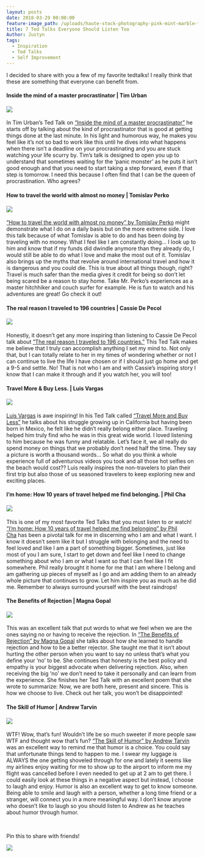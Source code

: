 ```yaml
---
layout: posts
date: 2018-03-29 00:00:00
feature-image_path: /uploads/haute-stock-photography-pink-mint-marble-final-15.jpg
title: 7 Ted Talks Everyone Should Listen Too
Author: Justyn
tags:
  - Inspiration
  - Ted Talks
  - Self Improvement
---
```


I decided to share with you a few of my favorite tedtalks! I really think that these are something that everyone can benefit from.&nbsp;

#### Inside the mind of a master procrastinator | Tim Urban

#### ![](/uploads/master-procrastinator-by-tim-urban1.PNG)

In Tim Urban’s Ted Talk on [“Inside the mind of a master procrastinator”](https://www.youtube.com/watch?v=arj7oStGLkU) he starts off by talking about the kind of procrastinator that is good at getting things done at the last minute. In his light and humorous way, he makes you feel like it’s not so bad to work like this until he dives into what happens when there isn’t a deadline on your procrastinating and you are stuck watching your life scurry by. Tim’s talk is designed to open you up to understand that sometimes waiting for the ‘panic monster’ as he puts it isn’t good enough and that you need to start taking a step forward, even if that step is tomorrow. I need this because I often find that I can be the queen of procrastination. Who agrees?

#### How to travel the world with almost no money | Tomislav Perko

#### ![](/uploads/how-to-travel-the-world-with-almost-no-money-by-tomislav-perko1.PNG)

[“How to travel the world with almost no money” by Tomislav Perko](https://www.youtube.com/watch?v=R7vmHGAshi8) might demonstrate what I do on a daily basis but on the more extreme side. I love this talk because of what Tomislav is able to do and has been doing by traveling with no money. What I feel like I am constantly doing… I look up to him and know that if my funds did dwindle anymore than they already do, I would still be able to do what I love and make the most out of it. Tomislav also brings up the myths that revolve around international travel and how it is dangerous and you could die. This is true about all things though, right? Travel is much safer than the media gives it credit for being so don’t let being scared be a reason to stay home. Take Mr. Perko’s experiences as a master hitchhiker and couch surfer for example. He is fun to watch and his adventures are great! Go check it out!

#### The real reason I traveled to 196 countries | Cassie De Pecol

#### ![](/uploads/the-real-reason-i-traveled-to-196-countries-by-cassie-de-pecol1.PNG)

Honestly, it doesn’t get any more inspiring than listening to Cassie De Pecol talk about [“The real reason I traveled to 196 countries.”](https://www.youtube.com/watch?v=gMM-mr4CTY0) This Ted Talk makes me believe that I truly can accomplish anything I set my mind to. Not only that, but I can totally relate to her in my times of wondering whether or not I can continue to live the life I have chosen or if I should just go home and get a 9-5 and settle. No! That is not who I am and with Cassie’s inspiring story I know that I can make it through and if you watch her, you will too!

#### Travel More & Buy Less. | Luis Vargas

#### ![](/uploads/travel-more-and-buy-less-by-luis-vargas1.PNG)

[Luis Vargas](https://www.youtube.com/watch?v=AlCqyZEXM1I) is awe inspiring! In his Ted Talk called [“Travel More and Buy Less”](https://www.youtube.com/watch?v=AlCqyZEXM1I) he talks about his struggle growing up in California but having been born in Mexico, he felt like he didn’t really belong either place. Traveling helped him truly find who he was in this great wide world. I loved listening to him because he was funny and relatable. Let’s face it, we all really do spend money on things that we probably don’t need half the time. They say a picture is worth a thousand words… So what do you think a whole experience full of adventurous videos you took and all those hot selfies on the beach would cost?? Luis really inspires the non-travelers to plan their first trip but also those of us seasoned travelers to keep exploring new and exciting places.

#### I’m home: How 10 years of travel helped me find belonging. | Phil Cha

#### ![](/uploads/how-10-years-of-travel-helped-me-find-belonging-by-phil-cha1.PNG)

This is one of my most favorite Ted Talks that you must listen to or watch! [“I’m home: How 10 years of travel helped me find belonging” by Phil Cha](https://www.youtube.com/watch?v=bXBgitBX5Q0)&nbsp;has been a pivotal talk for me in discerning who I am and what I want. I know it doesn’t seem like it but I struggle with belonging and the need to feel loved and like I am a part of something bigger. Sometimes, just like most of you I am sure, I start to get down and feel like I need to change something about who I am or what I want so that I can feel like I fit somewhere. Phil really brought it home for me that I am where I belong and am gathering up pieces of myself as I go and am adding them to an already whole picture that continues to grow. Let him inspire you as much as he did me. Remember to always surround yourself with the best raindrops!

#### The Benefits of Rejection | Magna Gopal

#### ![](/uploads/benefits-of-rejection-by-magna-gopal1.PNG)

This was an excellent talk that put words to what we feel when we are the ones saying no or having to receive the rejection. In [“The Benefits of Rejection” by Magna Gopal](https://www.youtube.com/watch?v=5lE-tbb-R_A) she talks about how she learned to handle rejection and how to be a better rejector. She taught me that it isn’t about hurting the other person when you want to say no unless that’s what you define your ‘no’ to be. She continues that honesty is the best policy and empathy is your biggest advocate when delivering rejection. Also, when receiving the big ‘no’ we don’t need to take it personally and can learn from the experience. She finishes her Ted Talk with an excellent poem that she wrote to summarize: Now, we are both here, present and sincere. This is how we choose to live. Check out her talk, you won’t be disappointed!

#### The Skill of Humor | Andrew Tarvin

#### ![](/uploads/the-skill-of-humor-by-andrew-tarvin1.PNG)

WTF! Wow, that’s fun! Wouldn’t life be so much sweeter if more people saw WTF and thought wow that’s fun? [“The Skill of Humor” by Andrew Tarvin](https://www.youtube.com/watch?v=MdZAMSyn_As) was an excellent way to remind me that humor is a choice. You could say that unfortunate things tend to happen to me. I swear my luggage is ALWAYS the one getting shoveled through for one and lately it seems like my airlines enjoy waiting for me to show up to the airport to inform me my flight was cancelled before I even needed to get up at 2 am to get there. I could easily look at these things in a negative aspect but instead, I choose to laugh and enjoy. Humor is also an excellent way to get to know someone. Being able to smile and laugh with a person, whether a long time friend or a stranger, will connect you in a more meaningful way. I don’t know anyone who doesn’t like to laugh so you should listen to Andrew as he teaches about humor through humor.

&nbsp;

Pin this to share with friends!

![](/uploads/7-ted-talks.png)